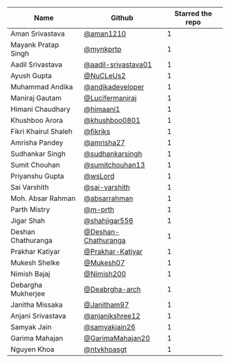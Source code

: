 | Name                 | Github                                                       | Starred the repo |
| -------------------- | ------------------------------------------------------------ | ---------------- |
| Aman Srivastava      | [@aman1210](https://github.com/aman1210)                     | 1                |
| Mayank Pratap Singh  | [@mynkprtp](https://github.com/mynkprtp)                     | 1                |
| Aadil Srivastava     | [@aadil-srivastava01](https://github.com/aadil-srivastava01) | 1                |
| Ayush Gupta          | [@NuCLeUs2](https://github.com/NuCLeUs2)                     | 1                |
| Muhammad Andika      | [@andikadeveloper](https://github.com/andikadeveloper)       | 1                |
| Maniraj Gautam       | [@Lucifermaniraj](https://github.com/Lucifermaniraj)         | 1                |
| Himani Chaudhary     | [@himaani1](https://github.com/himaani1)                     | 1                |
| Khushboo Arora       | [@khushboo0801](https://github.com/khushboo0801)             | 1                |
| Fikri Khairul Shaleh | [@fikriks](https://github.com/fikriks)                       | 1                |
| Amrisha Pandey       | [@amrisha27](https://github.com/amrisha27)                   | 1                |
| Sudhankar Singh      | [@sudhankarsingh](https://github.com/sudhankarsingh)         | 1                |
| Sumit Chouhan        | [@sumitchouhan13](https://github.com/sumitchouhan13)         | 1                |
| Priyanshu Gupta      | [@wsLord](https://github.com/wsLord)                         | 1                |
| Sai Varshith         | [@sai-varshith](https://github.com/sai-varshith)             | 1                |
| Moh. Absar Rahman    | [@absarrahman](https://github.com/absarrahman)               | 1                |
| Parth Mistry         | [@m-prth](https://github.com/m-prth)                         | 1                |
| Jigar Shah           | [@shahjigar556](https://github.com/shahjigar556)             | 1                |
| Deshan Chathuranga   | [@Deshan-Chathuranga](https://github.com/Deshan-Chathuranga) | 1                |
| Prakhar Katiyar      | [@Prakhar-Katiyar](https://github.com/Prakhar-Katiyar)       | 1                |
| Mukesh Shelke        | [@Mukesh07](https://github.com/mukesh2309)                   | 1                |
| Nimish Bajaj         | [@Nimish200](https://github.com/Nimish2000)                  | 1                |
| Debargha Mukherjee   | [@Deabrgha-arch](https://github.com/Debargha-arch)           | 1                |
| Janitha Missaka      | [@Janitham97](https://github.com/Janitham97)                 | 1                |
| Anjani Srivastava    | [@anjanikshree12](https://github.com/anjanikshree12)         | 1                |
| Samyak Jain          | [@samyakjain26](https://github.com/samyakjain26)             | 1                |
| Garima Mahajan       | [@GarimaMahajan20](https://github.com/GarimaMahajan20)       | 1                |
| Nguyen Khoa          | [@ntvkhoasgt](https://github.com/ntvkhoasgt)                 | 1                |
